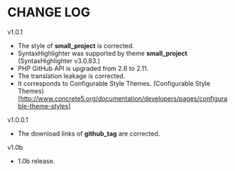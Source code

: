 CHANGE LOG
========================================

v1.0.1
* The style of **small_project** is corrected.
* SyntaxHighlighter was supported by theme **small_project** (SyntaxHighlighter v3.0.83.)
* PHP GitHub API is upgraded from 2.6 to 2.11.
* The translation leakage is corrected.
* It corresponds to Configurable Style Themes. (Configurable Style Themes)[http://www.concrete5.org/documentation/developers/pages/configurable-theme-styles]

v1.0.0.1
* The download links of **github_tag** are corrected.

v1.0b
* 1.0b release.